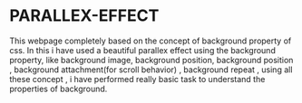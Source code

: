 # PARALLEX-EFFECT
This webpage completely based on the concept of background property of css. In this i have used a beautiful parallex effect using the background property, like background image, background position, background position , background attachment(for scroll behavior) , background repeat , using all these concept , i have performed really basic task to understand the properties of background.

